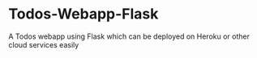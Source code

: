 # Todos-Webapp-Flask
A Todos webapp using Flask which can be deployed on Heroku or other cloud services easily
